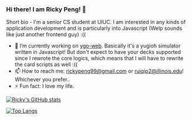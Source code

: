 ### Hi there! I am Ricky Peng! 👋

Short bio - I'm a senior CS student at UIUC. I am interested in any kinds of application development and is particularly into Javascript (Welp sounds like just another frontend guy) :((

- 🔭 I’m currently working on [ygo-web](https://github.com/rickypeng99/yugioh_web). Basically it's a yugioh simulator written in Javascript! But don't expect to have your decks supported since I rewrote the core logics, which means that I will have to rewrite the card scripts as well :((
- 📫 How to reach me: rickypeng99@gmail.com or ruiqip2@illinois.edu! Whichever you prefer..
- ⚡ Fun fact: I love my life.

[![Ricky's GitHub stats](https://github-readme-stats.vercel.app/api?username=rickypeng99&count_private=true&show_icons=true)](https://github.com/anuraghazra/github-readme-stats)

[![Top Langs](https://github-readme-stats.vercel.app/api/top-langs/?username=rickypeng99&layout=compact)](https://github.com/anuraghazra/github-readme-stats)



<!--
**rickypeng99/rickypeng99** is a ✨ _special_ ✨ repository because its `README.md` (this file) appears on your GitHub profile.

Here are some ideas to get you started:

- 🌱 I’m currently learning ...
- 👯 I’m looking to collaborate on ...
- 🤔 I’m looking for help with ...
- 💬 Ask me about ...
- 📫 How to reach me: ...
- 😄 Pronouns: ...
- ⚡ Fun fact: ...
-->
